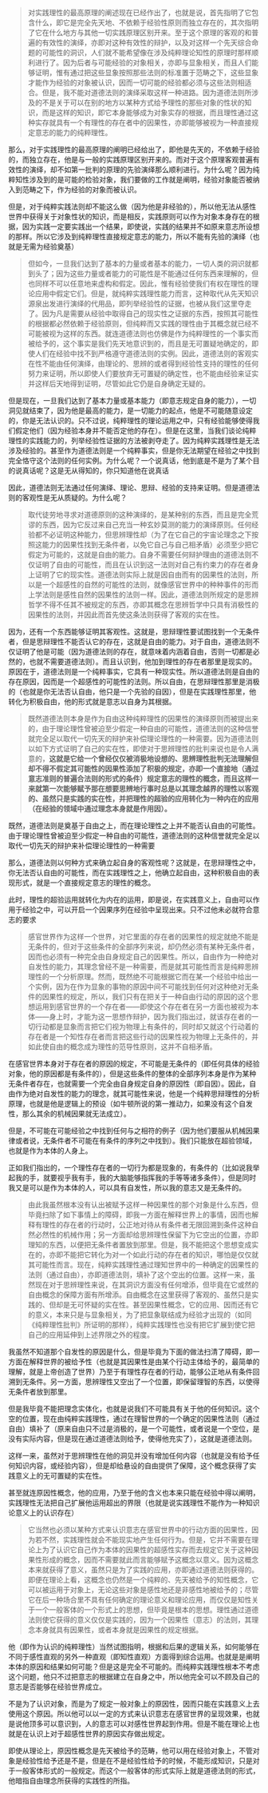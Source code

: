 <blockquote data-pid="eXVpjixQ">对实践理性的最高原理的阐述现在已经作出了，也就是说，首先指明了它包含什么，即它是完全先天地、不依赖于经验性原则而独立存在的，其次指明了它在什么地方与其他一切实践原理区别开来。至于这个原理的客观的和普遍的有效性的演绎，亦即对这种有效性的辩护，以及对这样一个先天综合命题的可能性的洞识，人们就不能希望像在涉及纯粹理论知性的原理时那样顺利进行了。因为后者与可能经验的对象相关，亦即与显象相关，而且人们能够证明，惟有通过把这些显象按照那些法则的标准置于范畴之下，这些显象才能作为经验的对象被认识，因而一切可能的经验都必须与这些法则相适合。但是，我不能对道德法则的演绎采取这样一种进路。因为道德法则所涉及的不是关于可以在别的地方以某种方式给予理性的那些对象的性状的知识，而是这样的知识，即它本身能够成为对象实存的根据，而且理性通过这种实存就具有一个有理性的存在者中的因果性，亦即能够被视为一种直接规定意志的能力的纯粹理性。</blockquote><p data-pid="aI75HTJR">那么，对于实践理性的最高原理的阐明已经给出了，即他是先天的，不依赖于经验的，而独立存在，他是与一般的实践原理区别开来的。而对于这个原理客观普遍有效性的演绎，却不如第一批判的原理的先验演绎那么顺利进行。为什么呢？因为纯粹知性涉及到的是可能的检验对象，我们要做的工作就是阐明，经验对象能否被纳入到范畴之下，作为经验的对象而被认识。</p><p data-pid="p64oVgwn">但是，对于纯粹实践法则却不能这么做（因为他是非经验的），所以他无法从感性世界中获得关于对象性状的知识，而是相反，实践原则可以作为对象本身存在的根据，因为实践一定要实践出一个结果，即使说，实践的结果并不如原来意志所设想的那样。所以它涉及到纯粹理性直接规定意志的能力，所以不能有先验的演绎（也就是无需为经验奠基）</p><blockquote data-pid="Sz4QUrP1">但如今，一旦我们达到了基本的力量或者基本的能力，一切人类的洞识就都到头了；因为这些力量或者能力的可能性是不能通过任何东西来理解的，但也同样不可以任意地来虚构和假定。因此，惟有经验使我们有权在理性的理论应用中假定它们。但是，就纯粹实践理性能力而言，这种取代从先天知识源泉出发进行演绎的代用品，即列举经验性的证据，也被从我们这里夺走了。因为凡是需要从经验中取得自己的现实性之证据的东西，按照其可能性的根据都必然依赖于经验原则，但纯粹而又实践的理性由于其概念就已经不可能被视为这样的东西。就连道德法则也仿佛是作为纯粹理性的一个事实而被给予的，这个事实是我们先天地意识到的，而且是无可置疑地确定的，即使人们在经验中找不到严格遵守道德法则的实例。因此，道德法则的客观实在性不能由任何演绎，由理论的、思辨的或者得到经验性支持的理性的任何努力来证明，所以即使人们要放弃无可置疑的确定性，也不能由经验来证实并这样后天地得到证明，尽管如此它仍是自身确定无疑的。</blockquote><p data-pid="23sRoKUA">但是现在，一旦我们达到了基本力量或基本能力（即意志规定自身的能力），一切洞见就结束了，因为他是最高的能力，是一切能力的起点，他是不可能随意设定的，你是无法认识的。只不过说，纯粹理性的理论运用之中，只有经验能够使得我们假定他们（因为经验本身并不能否定他的存在）。但是在这里，当我们谈论纯粹理性的实践能力的，列举经验性证据的方法被剥夺走了。因为纯粹实践理性是无法涉及经验的。甚至作为道德法则是一个纯粹事实，但是你无法期望在经验之中找到完全恪守这个法则的任何实例。为什么呢？一个说真话，他到底是不是为了某个目的说真话呢？这是无从得知的，你只知道他在说真话</p><p data-pid="0GbTgbk5">因此，道德法则无法通过任何演绎、理论、思辩、经验的支持来证明。但是道德法则的客观性是无从质疑的。为什么呢？</p><blockquote data-pid="PObYFDKf">取代徒劳地寻求对道德原则的这种演绎的，是某种别的东西，而且是完全荒谬的东西，因为它反过来自己充当一种玄妙莫测的能力的演绎原则。任何经验都不必证明这种能力，但思辨理性却（为了在它自己的宇宙论理念之下按照这能力的因果性找到无条件者，以免它自己与自己相矛盾）必须至少把它假定为可能的，这就是自由的能力。自身不需要任何辩护理由的道德法则不仅证明了自由的可能性，而且在认识到这一法则对自己有约束力的存在者身上证明了它的现实性。道德法则实际上就是因自由而有的因果性的法则，所以是一个超感性的自然的可能性的法则，就像感官世界中的种种事件的形而上学法则是感性自然的因果性的法则一样。因此，道德法则所规定的是思辨哲学不得不任其不被规定的东西，亦即其概念在思辨哲学中只具有消极性的因果性的法则，并因此而首先使这条法则获得了客观的实在性。</blockquote><p data-pid="86Ew4KuL">因为，还有一个东西能够证明其客观性。这就是，思辩理性要试图找到一个无条件者，但是思辩理性不能否认它的存在，这就是自由的能力。对于自由，道德法则不仅证明了他是可能（因为道德法则的存在，就意味着内涵着自由，否则一切都是必然的，也就不需要道德法则）。而且认识到，他加到理性的存在者那里是现实的。原因在于，道德法则是一个纯粹事实，它具有一种现实性。所以道德法则是自由的存在原因，因而是一个超感性的可能性的法则。所以自由，在思辩理性那里是消极的（也就是你无法否认自由，他只是一个先验的自因），但是在实践理性那里，他转化为积极自由，他的形式就是意志以自身为其根据。</p><blockquote data-pid="-sygJewU">既然道德法则本身是作为自由这种纯粹理性的因果性的演绎原则而被提出来的，由于理论理性曾被迫至少假定一种自由的可能性，道德法则的这种信誉就完全足以取代一切先天的辩护来补偿理论理性的一种需要。因为道德法则以如下方式证明了自己的实在性，即使对于思辨理性的批判来说也是令人满意的，<b>这就是它给一个曾经仅仅被消极地设想的、思辨理性批判无法理解但却不得不假定其可能性的因果性添加了积极的规定，亦即一个直接地（通过意志准则的普遍合法则的形式的条件）规定意志的理性的概念，而且这样一来就第一次能够赋予那在想要思辨地行事时总是以其理念越界的理性以客观的、虽然只是实践的实在性，并把理性的超验的应用转化为一种内在的应用（在经验的领域中通过理念本身就是作用因）。</b></blockquote><p data-pid="SCoD4u1h">既然，道德法则是奠基于自由之上，而在理论理性之上并不能否认自由的可能性。由于理论理性曾被迫至少假定一种自由的可能性，道德法则的这种信誉就完全足以取代一切先天的辩护来补偿理论理性的一种需要</p><p data-pid="aZD3dDX1">那么，道德法则以何种方式来确立起自身的客观性呢？这就是，在思辩理性之中，你无法否认自由的可能性，而在实践理性之上，他确立起自由，这种积极自由的表现形式，就是一个直接规定意志的理性的概念。</p><p data-pid="d_r4PrrT">此时，理性的超验运用就转化为内在的运用，即是说，在实践意义上，自由可以作用于经验之中，可以开启一个因果序列在经验中呈现出来。只不过他未必就符合意志的要求</p><blockquote data-pid="Swkupxza">感官世界作为这样一个世界，对它里面的存在者的因果性的规定就绝不能是无条件的，但对于这些条件的全部序列来说，却仍然必须有某种无条件者，因而也必须有一种完全由自身规定自己的因果性。所以，自由作为一种绝对自发性的能力，其理念曾经不是一种需要，而是就其可能性而言是纯粹思辨理性的一个分析原理。然而，既然绝不可能根据它而在某一个经验中给出一个实例，因为在作为显象的事物的原因中间不可能找到任何对这种绝对无条件的因果性的规定，所以，我们只有在把关于一种自由行动的原因的这个思想运用到感官世界的一个存在者——即使这个存在者在另一方面也被视为本体——身上时，才能为这一思想作辩护，因为我们指出过，就该存在者的一切行动都是显象而言把它们视为物理上有条件的，同时却又就这个行动着的存在者是一个知性存在者而言把这些行动的因果性视为物理上无条件的，并如此使自由的概念成为理性的范导性原则，这并不自相矛盾。</blockquote><p data-pid="oIpqM6Jw">在感官世界本身对于存在者的原因的规定，不可能是无条件的（即任何具体的经验对象，他的原因都是有条件的），但是这些条件的整体的全部序列本身是作为某种无条件者存在，也就需要一个完全由自身规定自身的原因性（即自因）。因此，自由作为绝对自发性的能力的理念，就其可能性来说，他是一个纯粹思辩理性的分析原理，也就是他是逻辑上的预设（如牛顿所说的第一推动力，如果没有这个自发性，那么其余的机械因果就无法成立）。</p><p data-pid="jrCBfayl">但是，不可能在可能经验之中找到任何与之相符的例子（因为他们要服从机械因果律或者说，无条件者不可能在有条件的序列之中找到）。我们只能放在超验领域，也就是作为本体的人身上。</p><p data-pid="UFnHZSgb">正如我们指出的，一个理性存在者的一切行为都是现象的，有条件的（比如说我举起我的手，就要视乎我有手，我的大脑能够指挥我的手等等诸多条件），但是同时我又是可以是作为本体的人，可以具有自发性，所以我的意志又是无条件的。</p><blockquote data-pid="rTK-2So_">由此我虽然根本没有认出被赋予这样一种因果性的那个对象是什么东西，但毕竟扫除了如下事情上的障碍，即我一方面在解释世界上的事情，因而也解释有理性的存在者的行动时，公正地对待从有条件者无限回溯到条件这种自然必然性的机械作用；另一方面却给思辨理性保留下为它空出的位置，亦即理知的东西，以便把无条件者置放到那里。但是，我不能把这个思想变成实在的，亦即不能把它转化为对一个如此行动的存在者的知识，哪怕是仅仅就其可能性而言。现在，纯粹实践理性通过理知世界中的一种确定的因果性的法则（通过自由），亦即道德法则，填补了这个空出的位置。这样一来，虽然现在对于思辨理性来说，在其洞识方面没有任何增添，但毕竟在它或然的自由概念的保障方面有所增添。自由概念在这里获得了客观的、虽然只是实践的、但却是无可怀疑的实在性。甚至因果性概念，它的应用、因而还有它的意义，本来只是与显象相关，为了把显象联结成为经验才出现的（如同《纯粹理性批判》所证明的那样），纯粹实践理性也没有把它扩展到使它把自己的应用延伸到上述界限之外的程度。</blockquote><p data-pid="1MQq1dPI">我虽然不知道那个自发性的原因是什么，但是毕竟为下面的做法扫清了障碍，即一方面在解释世界的被给予性（也就是其因果性是由某个行动主体给予的，最简单的理解，就是上帝创造了世界）乃至于有理性存在者的行动，能够公正地从有条件回溯到无条件。另一方面，思辨理性又空出了一个位置，即保留理智的东西，以使得无条件者放到那里。</p><p data-pid="_AgxycXg">但是我毕竟不能把理念实体化，也就是说我们不可能具有关于他的任何知识。这个空的位置，现在由纯粹实践理性，通过在理智世界的一个确定的因果性法则（通过自由）填补了（原来自由只不过是消极的，是一个可能性，或者说是一个空位，是没有实际内容，但是现在通过道德法则给予，使得他充实了），这就是道德法则。</p><p data-pid="xuG7H4_x">这样一来，虽然对于思辨理性在他的洞见并没有增加任何内容（也就是没有给予任何知识内容，或经验内容），但是却给悬设的自由提供了保障，这个概念获得了实践意义上的无可置疑的实在性。</p><p data-pid="QjJSWDF3">甚至就连原因性概念，他的应用，乃至于他的含义也本来只能在经验中得以阐明，实践理性无法把自己扩展他运用超出的界限（也就是说实践理性不能作为一种知识论意义上的认识存在）</p><blockquote data-pid="LZPAZwc4">它当然也必须以某种方式来认识意志在感官世界中的行动方面的因果性，因为若不然，实践理性就会不能现实地产生任何行为。但是，它并不需要在理论上为了认识它自己作为本体的因果性的超感性实存而去规定它关于这种因果性形成的概念，因而不需要就此而言能够赋予这概念以意义。因为这概念本来就获得了意义，虽然只是为了实践的应用，亦即通过道德法则获得的。即便在理论上看，这概念也仍然是一个纯粹的、先天被给予的知性概念，它可以被运用于对象上，无论这些对象是感性地还是非感性地被给予的；尽管它在后一种场合里不具有任何确定的理论意义和理论应用，而仅仅是知性关于一个一般客体的一个形式上的思想，但毕竟是根本的思想。理性通过道德法则使它获得的意义仅仅是实践的，因为一个因果性（意志）的法则，其理念本身就具有因果性，或者本身就是因果性的规定根据。</blockquote><p data-pid="sL3BUiKF">他（即作为认识的纯粹理性）当然试图指明，根据和后果的逻辑关系，如何能够在不同于感性直观的另外一种直观（即知性直观）方面得到综合运用。也就是是阐明本体的原因和结果如何可能？但是这是完全不可能的。而纯粹实践理性根本不考虑这个问题，他只不过把意志的根据建立在自身之中，所以他完全可以不顾及自己的意志是否能够在经验世界成立。</p><p data-pid="SO-o3DJm">不是为了认识对象，而是为了规定一般对象上的原因性，因而只能在实践意义上去使用这个原因。所以他可以以一定的方式来认识意志在感官世界的呈现效果，也就是说他顶多可以意识到，人的意志可以对感性世界起到作用。但是不能在理论上也就是在认识上对于超感性世界的原因实存做出规定。</p><p data-pid="sBa-FiU1">即使从理论上，原因性概念是先天被给予的范畴，他可以用在经验对象上，不管对象是经验性给予还是不是，但是在不是经验性给予的时候，不能形成知识，只是对于一般客体形式的一般规定。而这个一般客体的形式实际上就是道德法则的形式，他暗指自由理念所获得的实践性的所指。</p><p></p><p></p>